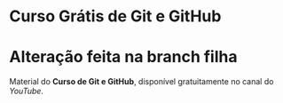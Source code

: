# Curso Grátis de Git e GitHub
# Alteração feita na branch filha


Material do **Curso de Git e GitHub**, disponível gratuitamente no canal do *YouTube*.

